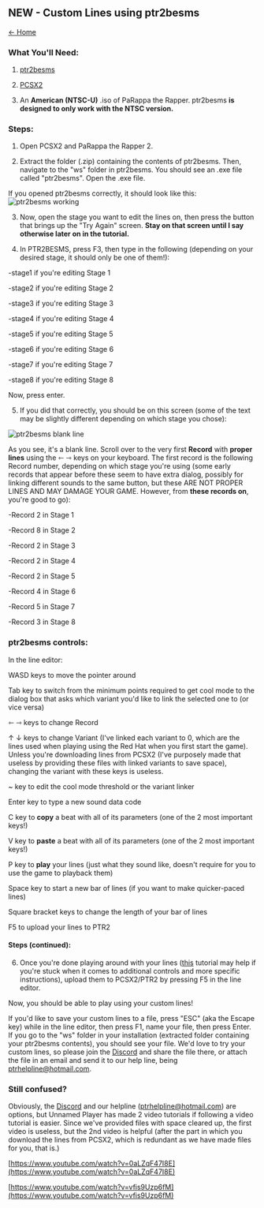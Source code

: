 ## NEW - Custom Lines using ptr2besms

[← Home](https://ptrguide.github.io)

### What You'll Need:

1. [ptr2besms](https://ptrguide.github.io/ptr2besms.zip)

2. [PCSX2](https://pcsx2.net/)

3. An **American (NTSC-U)** .iso of PaRappa the Rapper. ptr2besms **is designed to only work with the NTSC version.**

### Steps:

1. Open PCSX2 and PaRappa the Rapper 2.

2. Extract the folder (.zip) containing the contents of ptr2besms. Then, navigate to the "ws" folder in ptr2besms. You should see an .exe file called "ptr2besms". Open the .exe file.

If you opened ptr2besms correctly, it should look like this:
![ptr2besms working](https://ptrguide.github.io/img/ptr2besms%20home.png)

3. Now, open the stage you want to edit the lines on, then press the button that brings up the "Try Again" screen. **Stay on that screen until I say otherwise later on in the tutorial.**

4. In PTR2BESMS, press F3, then type in the following (depending on your desired stage, it should only be one of them!):

-stage1 if you're editing Stage 1

-stage2 if you're editing Stage 2

-stage3 if you're editing Stage 3

-stage4 if you're editing Stage 4

-stage5 if you're editing Stage 5

-stage6 if you're editing Stage 6

-stage7 if you're editing Stage 7

-stage8 if you're editing Stage 8

Now, press enter.

5. If you did that correctly, you should be on this screen (some of the text may be slightly different depending on which stage you chose):

![ptr2besms blank line](https://ptrguide.github.io/img/ptr2besmsBlankLine.png)

As you see, it's a blank line. Scroll over to the very first **Record** with **proper lines** using the ⇽	⇾ keys on your keyboard. The first record is the following Record number, depending on which stage you're using (some early records that appear before these seem to have extra dialog, possibly for linking different sounds to the same button, but these ARE NOT PROPER LINES AND MAY DAMAGE YOUR GAME. However, from **these records on**, you're good to go):

-Record 2 in Stage 1

-Record 8 in Stage 2

-Record 2 in Stage 3

-Record 2 in Stage 4

-Record 2 in Stage 5

-Record 4 in Stage 6

-Record 5 in Stage 7

-Record 3 in Stage 8

### ptr2besms controls:

In the line editor:

WASD keys to move the pointer around

Tab key to switch from the minimum points required to get cool mode to the dialog box that asks which variant you'd like to link the selected one to (or vice versa)

⇽	⇾ keys to change Record

↑ ↓ keys to change Variant (I've linked each variant to 0, which are the lines used when playing using the Red Hat when you first start the game). Unless you're downloading lines from PCSX2 (I've purposely made that useless by providing these files with linked variants to save space), changing the variant with these keys is useless.

~ key to edit the cool mode threshold or the variant linker

Enter key to type a new sound data code

C key to **copy** a beat with all of its parameters (one of the 2 most important keys!)

V key to **paste** a beat with all of its parameters (one of the 2 most important keys!)

P key to **play** your lines (just what they sound like, doesn't require for you to use the game to playback them)

Space key to start a new bar of lines (if you want to make quicker-paced lines)

Square bracket keys to change the length of your bar of lines

F5 to upload your lines to PTR2

#### Steps (continued):

6. Once you're done playing around with your lines ([this](https://www.youtube.com/watch?v=vfis9Uzp6fM) tutorial may help if you're stuck when it comes to additional controls and more specific instructions), upload them to PCSX2/PTR2 by pressing F5 in the line editor.

Now, you should be able to play using your custom lines!

If you'd like to save your custom lines to a file, press "ESC" (aka the Escape key) while in the line editor, then press F1, name your file, then press Enter. If you go to the "ws" folder in your installation (extracted folder containing your ptr2besms contents), you should see your file. We'd love to try your custom lines, so please join the [Discord](https://discord.gg/YauNkFX) and share the file there, or attach the file in an email and send it to our help line, being ptrhelpline@hotmail.com. 

### Still confused?

Obviously, the [Discord](https://discord.gg/YauNkFX) and our helpline (ptrhelpline@hotmail.com) are options, but Unnamed Player has made 2 video tutorials if following a video tutorial is easier. Since we've provided files with space cleared up, the first video is useless, but the 2nd video is helpful (after the part in which you download the lines from PCSX2, which is redundant as we have made files for you, that is.)

[https://www.youtube.com/watch?v=0aLZqF47I8E](https://www.youtube.com/watch?v=0aLZqF47I8E)

[https://www.youtube.com/watch?v=vfis9Uzp6fM](https://www.youtube.com/watch?v=vfis9Uzp6fM)
